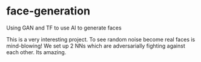 # face-generation
Using GAN and TF to use AI to generate faces

This is a very interesting project. To see random noise become real faces is mind-blowing!
We set up 2 NNs which are adversarially fighting against each other. Its amazing. 
